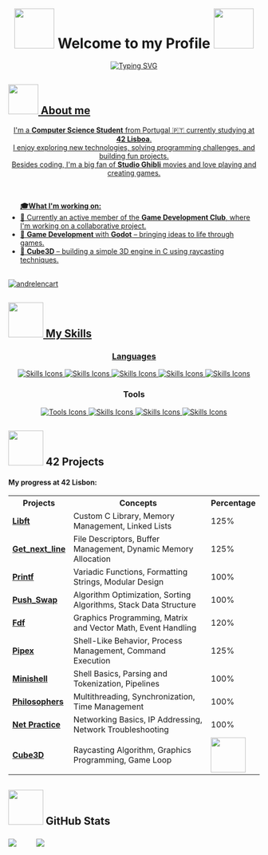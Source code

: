 <p align="center">
    <h1 align="center"><img src="https://media3.giphy.com/media/v1.Y2lkPTc5MGI3NjExZjgwNGlxYXVtc2ZlcmdvcmdyazNuYTlsd3RqYmZsZDNoZWlqM3ByZSZlcD12MV9pbnRlcm5hbF9naWZfYnlfaWQmY3Q9cw/llUIrcZbR7yuwoH8jk/giphy.gif" width="80"> Welcome to my Profile <img src="https://media3.giphy.com/media/v1.Y2lkPTc5MGI3NjExZjgwNGlxYXVtc2ZlcmdvcmdyazNuYTlsd3RqYmZsZDNoZWlqM3ByZSZlcD12MV9pbnRlcm5hbF9naWZfYnlfaWQmY3Q9cw/llUIrcZbR7yuwoH8jk/giphy.gif" width="80"></h1>

<p align="center">
  <a href="#">
    <img src="https://readme-typing-svg.herokuapp.com?font=Roboto+flex&duration=3000&pause=500&color=F7F7F7&center=true&vCenter=true&width=435&height=80&lines=Hi+there!+I'm+André+Lencart!;I'm+a+Student+at+42+Lisboa!" alt="Typing SVG"
  </a>
</p>
	  
<p>
    <h2><img src="https://media4.giphy.com/media/v1.Y2lkPTc5MGI3NjExeG0xbGp2MnIyMndlNDdoYmZtMm1odGlua3VodW91aXFtaDZyZHI2cCZlcD12MV9pbnRlcm5hbF9naWZfYnlfaWQmY3Q9cw/owenQLfbnuhgevbYSp/giphy.gif" width="60"> About me </h2>
<p>

<p align="center">
  I'm a <b>Computer Science Student</b> from Portugal 🇵🇹 currently studying at <b>42 Lisboa</b>.<br>
  I enjoy exploring new technologies, solving programming challenges, and building fun projects.<br>
  Besides coding, I'm a big fan of <b>Studio Ghibli</b> movies and love playing and creating games.<br><br><br>
</p>
<ul>
  <b>🎓What I'm working on:</b><br>
  <li> 🌱 Currently an active member of the <b>Game Development Club</b>, where I'm working on a collaborative project.<br>
  <li> 👾 <b>Game Development </b> with <b>Godot</b> – bringing ideas to life through games.<br>
  <li> 🧊 <b>Cube3D</b> –  building a simple 3D engine in C using raycasting techniques.<br><br>
</ul>

<p align="left"> <img src="https://komarev.com/ghpvc/?username=andrelencart&label=Profile%20views&color=0e75b6&style=flat" alt="andrelencart" /> </p>

<p align="left">
    <h2><img src="https://media1.giphy.com/media/v1.Y2lkPTc5MGI3NjExN3hmZHM2ZDdwbDE0Z3VxZGZoaGl1dmRmOHF3enI1c2RnMmdmeG5mbiZlcD12MV9pbnRlcm5hbF9naWZfYnlfaWQmY3Q9cw/ifeLQvPtmYjvh2BxFC/giphy.gif" width="70"> My Skills </h2>
<p>

<h3 align="center">Languages</h3>

<p align="center">
  <a href="https://cplusplus.com/reference/clibrary/">
    <img src="https://skillicons.dev/icons?i=c" alt="Skills Icons" />
  </a>
<a href="https://www.w3schools.com/cs/cs_intro.php">
    <img src="https://skillicons.dev/icons?i=cs" alt="Skills Icons" />
  </a>
<a href="https://www.geeksforgeeks.org/linux-unix/bash-scripting-introduction-to-bash-and-bash-scripting/">
    <img src="https://skillicons.dev/icons?i=bash" alt="Skills Icons" />
  </a>
<a href="https://www.w3schools.com/html/">
    <img src="https://skillicons.dev/icons?i=html" alt="Skills Icons" />
  </a>
<a href="https://docs.godotengine.org/en/stable/community/tutorials.html">
    <img src="https://skillicons.dev/icons?i=godot" alt="Skills Icons" />
  </a>
<p>
	
<h3 align="center">Tools</h3>
<div align="center">
  <a href="https://git-scm.com/docs/gittutorial">
    <img src="https://skillicons.dev/icons?i=git" alt="Tools Icons" />
  </a>
 <a href="https://github.com/">
    <img src="https://skillicons.dev/icons?i=github" alt="Skills Icons" />
  </a>
 <a href="https://code.visualstudio.com/docs/introvideos/basics">
    <img src="https://skillicons.dev/icons?i=vscode" alt="Skills Icons" />
  </a>
 <a href="https://lightroom.adobe.com/">
    <img src="https://skillicons.dev/icons?i=photoshop" alt="Skills Icons" />
  </a>
</div>

<p align="left">
    <h2><img src="https://media.giphy.com/media/v1.Y2lkPTc5MGI3NjExY3d6Mzhhc2txNG1vY201eHEwZDZub21sNDR3dzM0aXk1ZTJ0MXJqNCZlcD12MV9zdGlja2Vyc19zZWFyY2gmY3Q9cw/gizZvICXsQn2g6JajG/giphy.gif" width="70">  42 Projects </h2>
<p>
	
#### My progress at 42 Lisbon:

<table align="center">
  <tr>
    <th>Projects</th>
    <th>Concepts</th>
    <th>Percentage</th>
  </tr>
  <tr>
    <td><b><a href="https://github.com/andrelencart/42_Libft">Libft</a></b></td>
    <td>Custom C Library, Memory Management, Linked Lists</td>
    <td> 125%</td>
  </tr>
  <tr>
    <td><b><a href="https://github.com/andrelencart/42_Get_next_line">Get_next_line</a></b></td>
    <td>File Descriptors, Buffer Management, Dynamic Memory Allocation</td>
    <td>125%</td>
  </tr>
 <tr>
    <td><b><a href="https://github.com/andrelencart/42_Printf">Printf</a></b></td>
    <td>Variadic Functions, Formatting Strings, Modular Design</td>
    <td>100%</td>
  </tr>
 <tr>
    <td><b><a href="https://github.com/andrelencart/42_Push_Swap">Push_Swap</a></b></td>
    <td>Algorithm Optimization, Sorting Algorithms, Stack Data Structure</td>
    <td>100%</td>
  </tr>
 <tr>
    <td><b><a href="https://github.com/andrelencart/42_Fdf">Fdf</a></b></td>
    <td>Graphics Programming, Matrix and Vector Math, Event Handling</td>
    <td>120%</td>
  </tr>
 <tr>
    <td><b><a href="https://github.com/andrelencart/42_Pipex">Pipex</a></b></td>
    <td>Shell-Like Behavior, Process Management, Command Execution</td>
    <td>125%</td>
  </tr>
<tr>
    <td><b><a href="https://github.com/andrelencart/Minishell">Minishell</a></b></td>
    <td>Shell Basics, Parsing and Tokenization, Pipelines</td>
    <td>100%</td>
  </tr>
<tr>
    <td><b><a href="https://github.com/andrelencart/42_Philosophers">Philosophers</a></b></td>
    <td>Multithreading, Synchronization, Time Management</td>
     <td>100%</td>
  </tr>
  <tr>
    <td><b><a href="https://medium.com/@imyzf/netpractice-2d2b39b6cf0a" >Net Practice</a></b></td>
    <td>Networking Basics, IP Addressing, Network Troubleshooting</td>
    <td>100%</td>
  </tr>
  <tr>
    <td><b><a href="https://github.com/andrelencart/Cube3D" >Cube3D</a></b></td>
    <td>Raycasting Algorithm, Graphics Programming, Game Loop</td>
    <td><img src="https://media2.giphy.com/media/v1.Y2lkPTc5MGI3NjExcTBrY2lodzRtdnAzdXlpcXgyYWN4cXd5OWNqbzBzc2M2MGw1b20zdyZlcD12MV9pbnRlcm5hbF9naWZfYnlfaWQmY3Q9dHM/WB5lB9KvdAkfSSvKzS/giphy.gif" width="70"></td>
  </tr>
</table>

<p align="left">
    <h2><img src="https://media1.giphy.com/media/v1.Y2lkPTc5MGI3NjExejAzbWkxZzYwaXRzdGNwcnp5azRndWl3N2JpOXR1NHhlNmxoY3I3MCZlcD12MV9pbnRlcm5hbF9naWZfYnlfaWQmY3Q9cw/CwTvSiWflgCGKgz5eb/giphy.gif" width="70"> GitHub Stats </h2>
<p>
<p align="left">
	<a href="#stats-"><img align="middle" src="https://github-readme-stats.vercel.app/api?username=andrelencart&show_icons=true&theme=material-palenight&rank_icon=github&icon_color=f06292&ring_color=205fb3&cache_seconds=1800" /></a>
	&emsp;
	&emsp;
	<a href="#stats-"><img align="middle" src="https://github-readme-stats.vercel.app/api/top-langs/?username=andrelencart&layout=compact&theme=material-palenight&cache_seconds=1800" /></a>
</p>

<!--a
<p align="left">
    <h2><img src="https://media1.giphy.com/media/v1.Y2lkPTc5MGI3NjExejAzbWkxZzYwaXRzdGNwcnp5azRndWl3N2JpOXR1NHhlNmxoY3I3MCZlcD12MV9pbnRlcm5hbF9naWZfYnlfaWQmY3Q9cw/CwTvSiWflgCGKgz5eb/giphy.gif" width="70"> GitHub Stats </h2>
<p>
<p align="left">
	<a href="#stats-"><img align="middle" src="https://github-readme-stats.vercel.app/api?username=andrelencart&show_icons=true&theme=material-palenight&rank_icon=github&icon_color=f06292&ring_color=205fb3" /></a>
	&emsp;
	&emsp;
	<a href="#stats-"><img align="middle" src="https://github-readme-stats.vercel.app/api/top-langs/?username=andrelencart&layout=compact&theme=material-palenight" /></a>
</p>

 <h2><img src=https://media1.giphy.com/media/v1.Y2lkPTc5MGI3NjExN3hmZHM2ZDdwbDE0Z3VxZGZoaGl1dmRmOHF3enI1c2RnMmdmeG5mbiZlcD12MV9pbnRlcm5hbF9naWZfYnlfaWQmY3Q9cw/ifeLQvPtmYjvh2BxFC/giphy.gif width="60"> Connect with me </h2>
<p align="center">
  <a href="mailto:andre.lencart@gmail.com">
    <img src="https://img.icons8.com/color/48/000000/gmail-new.png" alt="Gmail" width="48"/>
  </a>
</p>
-->
